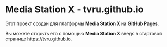 # Media Station X - tvru.github.io
Этот проект создан для платформы **Media Station X** на **GitHub Pages**.

Вы можете открыть его с помощью **Media Station X** введя в стартовой странице https://tvru.github.io.
